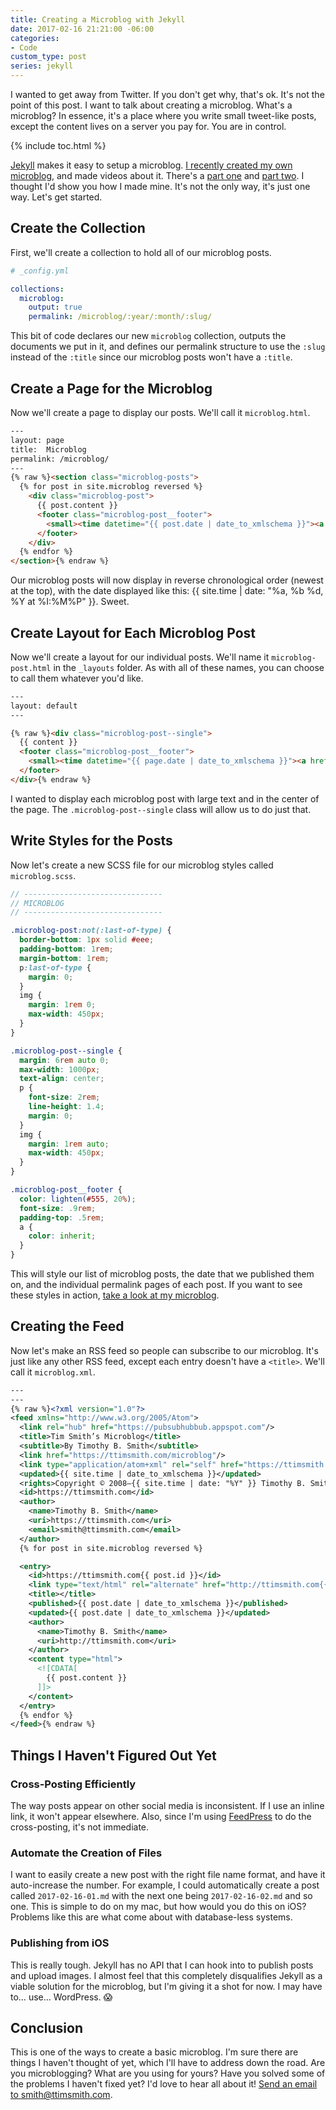 ```yaml
---
title: Creating a Microblog with Jekyll
date: 2017-02-16 21:21:00 -06:00
categories:
- Code
custom_type: post
series: jekyll
---
```


I wanted to get away from Twitter. If you don't get why, that's ok. It's not the point of this post. I want to talk about creating a microblog. What's a microblog? In essence, it's a place where you write small tweet-like posts, except the content lives on a server you pay for. You are in control.

{% include toc.html %}

[Jekyll][6056-0001] makes it easy to setup a microblog. [I recently created my own microblog](https://ttimsmith.com/microblog/), and made videos about it. There's a [part one](https://youtu.be/-B0BOxXnmOc) and [part two](https://youtu.be/ZdRurBOmZLs). I thought I'd show you how I made mine. It's not the only way, it's just one way. Let's get started.

[6056-0001]: http://jekyllrb.com/

## Create the Collection

First, we'll create a collection to hold all of our microblog posts.

```yaml
# _config.yml

collections:
  microblog:
    output: true
    permalink: /microblog/:year/:month/:slug/
```

This bit of code declares our new `microblog` collection, outputs the documents we put in it, and defines our permalink structure to use the `:slug` instead of the `:title` since our microblog posts won't have a `:title`.

## Create a Page for the Microblog

Now we'll create a page to display our posts. We'll call it `microblog.html`.

```html
---
layout: page
title:  Microblog
permalink: /microblog/
---
{% raw %}<section class="microblog-posts">
  {% for post in site.microblog reversed %}
    <div class="microblog-post">
      {{ post.content }}
      <footer class="microblog-post__footer">
        <small><time datetime="{{ post.date | date_to_xmlschema }}"><a href="{{ post.url }}" title="Permalink to Microblog post">{{ post.date | date: "%a, %b %d, %Y at %I:%M%P" }}</time></a></small>
      </footer>
    </div>
  {% endfor %}
</section>{% endraw %}
```

Our microblog posts will now display in reverse chronological order (newest at the top), with the date displayed like this: {{ site.time | date: "%a, %b %d, %Y at %I:%M%P" }}. Sweet.

## Create Layout for Each Microblog Post

Now we'll create a layout for our individual posts. We'll name it `microblog-post.html` in the `_layouts` folder. As with all of these names, you can choose to call them whatever you'd like.

```html
---
layout: default
---

{% raw %}<div class="microblog-post--single">
  {{ content }}
  <footer class="microblog-post__footer">
    <small><time datetime="{{ page.date | date_to_xmlschema }}"><a href="{{ page.url }}" title="Permalink to Microblog post">{{ page.date | date: "%a, %b %d, %Y at %I:%M%P" }}</time></a> by Timothy B. Smith</small>
  </footer>
</div>{% endraw %}
```

I wanted to display each microblog post with large text and in the center of the page. The `.microblog-post--single` class will allow us to do just that.

## Write Styles for the Posts

Now let's create a new SCSS file for our microblog styles called `microblog.scss`.

```scss
// -------------------------------
// MICROBLOG
// -------------------------------

.microblog-post:not(:last-of-type) {
  border-bottom: 1px solid #eee;
  padding-bottom: 1rem;
  margin-bottom: 1rem;
  p:last-of-type {
    margin: 0;
  }
  img {
    margin: 1rem 0;
    max-width: 450px;
  }
}

.microblog-post--single {
  margin: 6rem auto 0;
  max-width: 1000px;
  text-align: center;
  p {
    font-size: 2rem;
    line-height: 1.4;
    margin: 0;
  }
  img {
    margin: 1rem auto;
    max-width: 450px;
  }
}

.microblog-post__footer {
  color: lighten(#555, 20%);
  font-size: .9rem;
  padding-top: .5rem;
  a {
    color: inherit;
  }
}
```

This will style our list of microblog posts, the date that we published them on, and the individual permalink pages of each post. If you want to see these styles in action, [take a look at my microblog](https://ttimsmith.com/microblog).

## Creating the Feed

Now let's make an RSS feed so people can subscribe to our microblog. It's just like any other RSS feed, except each entry doesn't have a `<title>`. We'll call it `microblog.xml`.

```xml
---
---
{% raw %}<?xml version="1.0"?>
<feed xmlns="http://www.w3.org/2005/Atom">
  <link rel="hub" href="https://pubsubhubbub.appspot.com"/>
  <title>Tim Smith’s Microblog</title>
  <subtitle>By Timothy B. Smith</subtitle>
  <link href="https://ttimsmith.com/microblog"/>
  <link type="application/atom+xml" rel="self" href="https://ttimsmith.com/microblog.xml"/>
  <updated>{{ site.time | date_to_xmlschema }}</updated>
  <rights>Copyright © 2008–{{ site.time | date: "%Y" }} Timothy B. Smith</rights>
  <id>https://ttimsmith.com</id>
  <author>
    <name>Timothy B. Smith</name>
    <uri>https://ttimsmith.com</uri>
    <email>smith@ttimsmith.com</email>
  </author>
  {% for post in site.microblog reversed %}

  <entry>
    <id>https://ttimsmith.com{{ post.id }}</id>
    <link type="text/html" rel="alternate" href="http://ttimsmith.com{{ post.url }}"/>
    <title></title>
    <published>{{ post.date | date_to_xmlschema }}</published>
    <updated>{{ post.date | date_to_xmlschema }}</updated>
    <author>
      <name>Timothy B. Smith</name>
      <uri>http://ttimsmith.com</uri>
    </author>
    <content type="html">
      <![CDATA[
        {{ post.content }}
      ]]>
    </content>
  </entry>
  {% endfor %}
</feed>{% endraw %}
```

## Things I Haven't Figured Out Yet

### Cross-Posting Efficiently

The way posts appear on other social media is inconsistent. If I use an inline link, it won't appear elsewhere. Also, since I'm using [FeedPress](https://feed.press/) to do the cross-posting, it's not immediate.

### Automate the Creation of Files

I want to easily create a new post with the right file name format, and have it auto-increase the number. For example, I could automatically create a post called `2017-02-16-01.md` with the next one being `2017-02-16-02.md` and so one. This is simple to do on my mac, but how would you do this on iOS? Problems like this are what come about with database-less systems.

### Publishing from iOS

This is really tough. Jekyll has no API that I can hook into to publish posts and upload images. I almost feel that this completely disqualifies Jekyll as a viable solution for the microblog, but I'm giving it a shot for now. I may have to… use… WordPress. 😱

## Conclusion

This is one of the ways to create a basic microblog. I'm sure there are things I haven't thought of yet, which I'll have to address down the road. Are you microblogging? What are you using for yours? Have you solved some of the problems I haven't fixed yet? I'd love to hear all about it! [Send an email to smith@ttimsmith.com](mailto:smith@ttimsmith.com).
